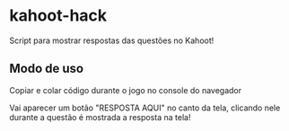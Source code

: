 # kahoot-hack
Script para mostrar respostas das questões no Kahoot!

## Modo de uso

Copiar e colar código durante o jogo no console do navegador

Vai aparecer um botão "RESPOSTA AQUI" no canto da tela, clicando nele durante a questão é mostrada a resposta na tela!
